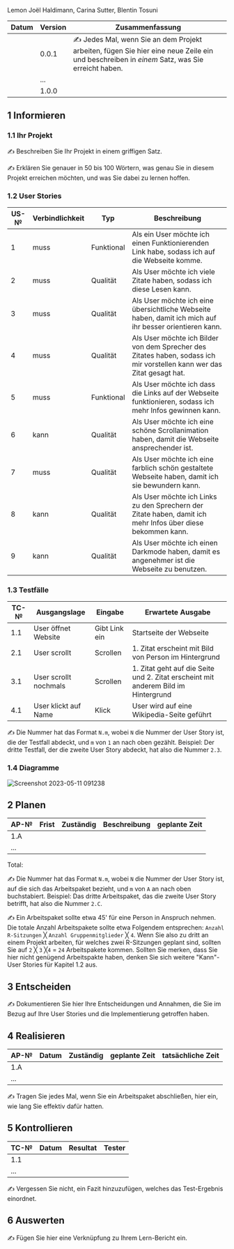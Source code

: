 Lemon Joël Haldimann, Carina Sutter, Blentin Tosuni

| Datum | Version | Zusammenfassung                                              |
| ----- | ------- | ------------------------------------------------------------ |
|       | 0.0.1   | ✍️ Jedes Mal, wenn Sie an dem Projekt arbeiten, fügen Sie hier eine neue Zeile ein und beschreiben in *einem* Satz, was Sie erreicht haben. |
|       | ...     |                                                              |
|       | 1.0.0   |                                                              |

## 1 Informieren

### 1.1 Ihr Projekt

✍️ Beschreiben Sie Ihr Projekt in einem griffigen Satz.

✍️ Erklären Sie genauer in 50 bis 100 Wörtern, was genau Sie in diesem Projekt erreichen möchten, und was Sie dabei zu lernen hoffen.

### 1.2 User Stories

| US-№ | Verbindlichkeit | Typ  | Beschreibung                       |
| ---- | --------------- | ---- | ---------------------------------- |
| 1   |muss|Funktional|Als ein User möchte ich einen Funktionierenden Link habe, sodass ich auf die Webseite komme.|
| 2   |muss|Qualität|Als User möchte ich viele Zitate haben, sodass ich diese Lesen kann.|
| 3   |muss|Qualität|Als User möchte ich eine übersichtliche Webseite haben, damit ich mich auf ihr besser orientieren kann.|
| 4   |muss|Qualität|Als User möchte ich Bilder von dem Sprecher des Zitates haben, sodass ich mir vorstellen kann wer das Zitat gesagt hat.|
| 5   |muss|Funktional|Als User möchte ich dass die Links auf der Webseite funktionieren, sodass ich mehr Infos gewinnen kann.|
| 6   |kann|Qualität|Als User möchte ich eine schöne Scrollanimation haben, damit die Webseite ansprechender ist.|
| 7   |muss|Qualität|Als User möchte ich eine farblich schön gestaltete Webseite haben, damit ich sie bewundern kann.|
| 8   |kann|Qualität|Als User möchte ich Links zu den Sprechern der Zitate haben, damit ich mehr Infos über diese bekommen kann.|
| 9   |kann|Qualität|Als User möchte ich einen Darkmode haben, damit es angenehmer ist die Webseite zu benutzen.|



### 1.3 Testfälle

| TC-№ | Ausgangslage | Eingabe | Erwartete Ausgabe |
| ---- | ------------ | ------- | ----------------- |
| 1.1  | User öffnet Website|Gibt Link ein|Startseite der Webseite|
| 2.1  | User scrollt|Scrollen|1. Zitat erscheint mit Bild von Person im Hintergrund|
| 3.1  | User scrollt nochmals|Scrollen|1. Zitat geht auf die Seite und 2. Zitat erscheint mit anderem Bild im Hintergrund|
| 4.1  | User klickt auf Name | Klick| User wird auf eine Wikipedia-Seite geführt|

✍️ Die Nummer hat das Format `N.m`, wobei `N` die Nummer der User Story ist, die der Testfall abdeckt, und `m` von `1` an nach oben gezählt. Beispiel: Der dritte Testfall, der die zweite User Story abdeckt, hat also die Nummer `2.3`.

### 1.4 Diagramme

![Screenshot 2023-05-11 091238](https://github.com/Blentin05/LA_1600/assets/111045987/e524ba06-c7c6-4584-8040-73954e075b7e)


## 2 Planen

| AP-№ | Frist | Zuständig | Beschreibung | geplante Zeit |
| ---- | ----- | --------- | ------------ | ------------- |
| 1.A  |       |           |              |               |
| ...  |       |           |              |               |

Total: 

✍️ Die Nummer hat das Format `N.m`, wobei `N` die Nummer der User Story ist, auf die sich das Arbeitspaket bezieht, und `m` von `A` an nach oben buchstabiert. Beispiel: Das dritte Arbeitspaket, das die zweite User Story betrifft, hat also die Nummer `2.C`.

✍️ Ein Arbeitspaket sollte etwa 45' für eine Person in Anspruch nehmen. Die totale Anzahl Arbeitspakete sollte etwa Folgendem entsprechen: `Anzahl R-Sitzungen` ╳ `Anzahl Gruppenmitglieder` ╳ `4`. Wenn Sie also zu dritt an einem Projekt arbeiten, für welches zwei R-Sitzungen geplant sind, sollten Sie auf `2` ╳ `3` ╳`4` = `24` Arbeitspakete kommen. Sollten Sie merken, dass Sie hier nicht genügend Arbeitspakte haben, denken Sie sich weitere "Kann"-User Stories für Kapitel 1.2 aus.

## 3 Entscheiden

✍️ Dokumentieren Sie hier Ihre Entscheidungen und Annahmen, die Sie im Bezug auf Ihre User Stories und die Implementierung getroffen haben.

## 4 Realisieren

| AP-№ | Datum | Zuständig | geplante Zeit | tatsächliche Zeit |
| ---- | ----- | --------- | ------------- | ----------------- |
| 1.A  |       |           |               |                   |
| ...  |       |           |               |                   |

✍️ Tragen Sie jedes Mal, wenn Sie ein Arbeitspaket abschließen, hier ein, wie lang Sie effektiv dafür hatten.

## 5 Kontrollieren

| TC-№ | Datum | Resultat | Tester |
| ---- | ----- | -------- | ------ |
| 1.1  |       |          |        |
| ...  |       |          |        |

✍️ Vergessen Sie nicht, ein Fazit hinzuzufügen, welches das Test-Ergebnis einordnet.

## 6 Auswerten

✍️ Fügen Sie hier eine Verknüpfung zu Ihrem Lern-Bericht ein.
